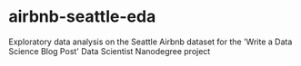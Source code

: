 # airbnb-seattle-eda
Exploratory data analysis on the Seattle Airbnb dataset for the 'Write a Data Science Blog Post' Data Scientist Nanodegree project
